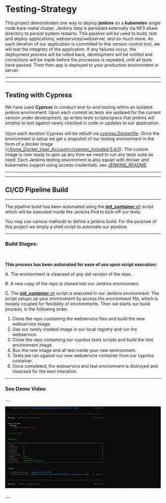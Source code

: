 # Testing-Strategy

This project demonstrates one way to deploy **jenkins** on a **kubenetes** single node bare-metal cluster. Jenkins data is persisted externally via NFS share directory to persist system restarts. This pipeline will be used to build, test and deploy applications, webservices/webserver, and so much more. As each iteration of our application is committed to this version control tool, we will test the integrety of the application. If any failures occur, the deployment process will be rolled back, development will be notifed and corrections will be made before the processes is repeated, until all tests have passed. Then then app is deployed to your production environment or server.

---
---
## Testing with Cypress
We have used ***Cypress*** to conduct end-to-end testing within an isolated jenkins environment. Upon each commit as tests are updated for the current version under development, qa writes tests scripts/specs that jenkins will employ to test against newly checked in code or updates to our application.  
<br/>
Upon each iteration Cypress will be rebuilt via [cypress.Dockerfile](./cypress.Dockerfile).  Once the environment is setup we get a snapshot of our testing environment in the form of a docker image ([<Some_Docker_User_Account>/cypress_included:5.4.0](./cypress.Dockerfile)). The custom image is now ready to spin up any time we need to run any tests suite as need.  Each Jenkins testing environment is also equipt with docker and kubernetes support using access credentials.  see [JENKINS_README](./kubernetes/jenkins/JENKINS_READ.md). 

---
---

## CI/CD Pipeline Build
---
The pipeline build has been automated using the *[__init_container__.sh](./__init_container__.sh)* script which will be executed inside the Jenkins Pod to kick-off our tests.

You may use various methods to define a jenkins build. For the purpose of this project we emply a shell script to automate our pipeline.

---

### Build Stages:
<br/>

**This process has been automated for ease of use upon script execution:**
<br/>

A. The environment is cleansed of any old version of the repo. 

B. A new copy of the repo is cloned into our Jenkins environment.

C. The *[__init_container__.sh](./__init_container__.sh)* script is executed 
   in our Jenkins environment. The script setups up your environment by 
   access the environment file, which is loosely coupled for flexibility 
   of environments.  Then we starts our build process, in the following order.

   1. Clone the repo containing the webservice files and build the new 
      webservice image.
   2. Use our newly created image in our local registry and run the webservice.
   3. Clone the repo containing our cypress tests scripts and build the test 
      environment image.
   4. Run the new image and all test inside your new environment.
   5. Tests are ran against our new webservice container from our 
      cypress container.
   6. Once completed, the webservice and test environment is distroyed and 
      cleansed for the next interation.

---
### See Demo Video
.... <!-- post content -->

[![Jenkins](media/screenshot_contact_sizing.png)](https://www.youtube.com/embed/jFOrcgQPZ1k "Jenkins")

.... <!-- post content -->

